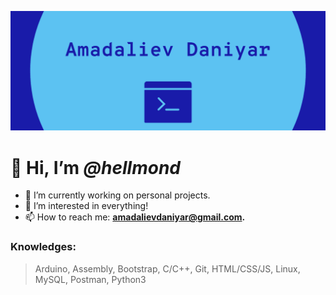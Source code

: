 ![image](/assets/images/logo.png)
# 👋 Hi, I’m _@hellmond_
- 🔭 I’m currently working on personal projects.
- 👀 I’m interested in everything!
- 📫 How to reach me: **amadalievdaniyar@gmail.com.**

### Knowledges:
> Arduino, Assembly, Bootstrap, C/C++, Git, HTML/CSS/JS, Linux, MySQL, Postman, Python3
